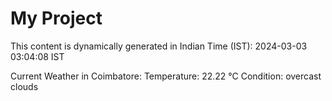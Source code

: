 # My Project

This content is dynamically generated in Indian Time (IST): 2024-03-03 03:04:08 IST


Current Weather in Coimbatore:
Temperature: 22.22 °C
Condition: overcast clouds
